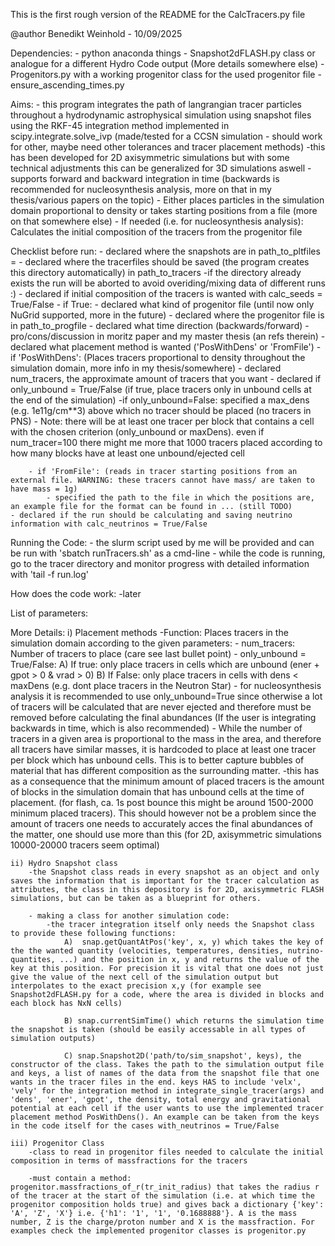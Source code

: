This is the first rough version of the README for the CalcTracers.py file

@author Benedikt Weinhold - 10/09/2025

Dependencies:
    - python anaconda things
    - Snapshot2dFLASH.py class or analogue for a different Hydro Code output (More details somewhere else)
    - Progenitors.py with a working progenitor class for the used progenitor file
    - ensure_ascending_times.py

Aims:
    - this program integrates the path of langrangian tracer particles throughout a hydrodynamic astrophysical simulation using snapshot files using the RKF-45 integration method implemented in scipy.integrate.solve_ivp (made/tested for a CCSN simulation - should work for other, maybe need other tolerances and tracer placement methods)
        -this has been developed for 2D axisymmetric simulations but with some technical adjustments this can be generalized for 3D simulations aswell
    - supports forward and backward integration in time (backwards is recommended for nucleosynthesis analysis, more on that in my thesis/various papers on the topic)
    - Either places particles in the simulation domain proportional to density or takes starting positions from a file (more on that somewhere else)
    - If needed (i.e. for nucleosynthesis analysis): Calculates the initial composition of the tracers from the progenitor file

Checklist before run:
    - declared where the snapshots are in path_to_pltfiles = 
    - declared where the tracerfiles should be saved (the program creates this directory automatically) in path_to_tracers
        -if the directory already exists the run will be aborted to avoid overiding/mixing data of different runs :)
    - declared if initial composition of the tracers is wanted with calc_seeds = True/False
        - if True:
            - declared what kind of progenitor file (until now only NuGrid supported, more in the future)
            - declared where the progenitor file is in path_to_progfile
    - declared what time direction (backwards/forward) - pro/cons/discussion in moritz paper and my master thesis (an refs therein)
    - declared what placement method is wanted ('PosWithDens' or 'FromFile')
        -if 'PosWithDens': (Places tracers proportional to density throughout the simulation domain, more info in my thesis/somewhere)
            - declared num_tracers, the approximate amount of tracers that you want
            - declared if only_unbound = True/False (if true, place tracers only in unbound cells at the end of the simulation)
                -if only_unbound=False: specified a max_dens (e.g. 1e11g/cm**3) above which no tracer should be placed (no tracers in PNS)
            - Note: there will be at least one tracer per block that contains a cell with the chosen criterion (only_unbound or maxDens). even if num_tracer=100 there might me more that 1000 tracers placed according to how many blocks have at least one unbound/ejected cell
        
        - if 'FromFile': (reads in tracer starting positions from an external file. WARNING: these tracers cannot have mass/ are taken to have mass = 1g)
            - specified the path to the file in which the positions are, an example file for the format can be found in ... (still TODO)
    - declared if the run should be calculating and saving neutrino information with calc_neutrinos = True/False

Running the Code:
    - the slurm script used by me will be provided and can be run with 'sbatch runTracers.sh' as a cmd-line
    - while the code is running, go to the tracer directory and monitor progress with detailed information with 'tail -f run.log'

How does the code work:
    -later

List of parameters:

More Details:
    i) Placement methods
        -Function: Places tracers in the simulation domain according to the given parameters:
            - num_tracers: Number of tracers to place (care see last bullet point)
            - only_unbound = True/False: 
                A) If true: only place tracers in cells which are unbound (ener + gpot > 0 & vrad > 0)
                B) If False: only place tracers in cells with dens < maxDens (e.g. dont place tracers in the Neutron Star)
            - for nucleosynthesis analysis it is recommended to use only_unbound=True since otherwise a lot of tracers will be calculated that are   never ejected and therefore must be removed before calculating the final abundances (If the user is integrating backwards in time, which is also recommended)
            - While the number of tracers in a given area is proportional to the mass in the area, and therefore all tracers have similar masses, it is hardcoded to place at least one tracer per block which has unbound cells. This is to better capture bubbles of material that has different composition as the surrounding matter.
                -this has as a consequence that the minimum amount of placed tracers is the amount of blocks in the simulation domain that has unbound cells at the time of placement. (for flash, ca. 1s post bounce this might be around 1500-2000 minimum placed tracers). This should however not be a problem since the amount of tracers one needs to accurately acces the final abundances of the matter, one should use more than this (for 2D, axisymmetric simulations 10000-20000 tracers seem optimal)

    ii) Hydro Snapshot class
        -the Snapshot class reads in every snapshot as an object and only saves the information that is important for the tracer calculation as attributes, the class in this depository is for 2D, axisymmetric FLASH simulations, but can be taken as a blueprint for others.
        
        - making a class for another simulation code:
            -the tracer integration itself only needs the Snapshot class to provide these following functions:
                A)  snap.getQuantAtPos('key', x, y) which takes the key of the the wanted quantity (velocities, temperatures, densities, nutrino-quantites, ...) and the position in x, y and returns the value of the key at this position. For precision it is vital that one does not just give the value of the next cell of the simulation output but interpolates to the exact precision x,y (for example see Snapshot2dFLASH.py for a code, where the area is divided in blocks and each block has NxN cells)

                B) snap.currentSimTime() which returns the simulation time the snapshot is taken (should be easily accessable in all types of simulation outputs)

                C) snap.Snapshot2D('path/to/sim_snapshot', keys), the constructor of the class. Takes the path to the simulation output file and keys, a list of names of the data from the snapshot file that one wants in the tracer files in the end. keys HAS to include 'velx', 'vely' for the integration method in integrate_single_tracer(args) and 'dens', 'ener', 'gpot', the density, total energy and gravitational potential at each cell if the user wants to use the implemented tracer placement method PosWithDens(). An example can be taken from the keys in the code itself for the cases with_neutrinos = True/False

    iii) Progenitor Class
        -class to read in progenitor files needed to calculate the initial composition in terms of massfractions for the tracers

        -must contain a method: progenitor.massfractions_of_r(tr_init_radius) that takes the radius r of the tracer at the start of the simulation (i.e. at which time the progenitor composition holds true) and gives back a dictionary {'key': 'A', 'Z', 'X'} i.e. {'h1': '1', '1', '0.1688888'}. A is the mass number, Z is the charge/proton number and X is the massfraction. For examples check the implemented progenitor classes is progenitor.py